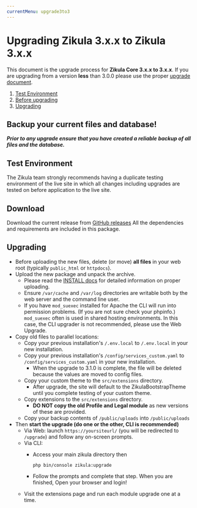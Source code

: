 ```yaml
---
currentMenu: upgrade3to3
---
```

# Upgrading Zikula 3.x.x to Zikula 3.x.x
This document is the upgrade process for **Zikula Core 3.x.x to 3.x.x**. If you are upgrading from a version **less** than
3.0.0 please use the proper [upgrade document](Upgrade.md). 

1. [Test Environment](#test-environment)
2. [Before upgrading](#download)
3. [Upgrading](#upgrading)

## Backup your current files and database!
***Prior to any upgrade ensure that you have created a reliable backup of all files and the database.***

## Test Environment
The Zikula team strongly recommends having a duplicate testing environment of the live site in which all
changes including upgrades are tested on before application to the live site.

## Download
Download the current release from [GitHub releases](https://github.com/zikula/core/releases/)
All the dependencies and requirements are included in this package.

## Upgrading
- Before uploading the new files, delete (or move) **all files** in your web root (typically `public_html` or `httpdocs`).
- Upload the new package and unpack the archive.
  - Please read the [INSTALL docs](INSTALL.md#upload) for detailed information on proper uploading.
  - Ensure `/var/cache` and `/var/log` directories are writable both by the web server and the command line user.
  - If you have `mod_suexec` installed for Apache the CLI will run into permission problems. (If you are not sure 
    check your phpinfo.) `mod_suexec` often is used in shared hosting environments. In this case, the CLI upgrader is not 
    recommended, please use the Web Upgrade.
- Copy old files to parallel locations:
    - Copy your previous installation's `/.env.local` to `/.env.local` in your new installation.
    - Copy your previous installation's `/config/services_custom.yaml` to `/config/services_custom.yaml` in your new installation.
        - When the upgrade to 3.1.0 is complete, the file will be deleted because the values are moved to config files.
    - Copy your custom theme to the `src/extensions` directory.
        - After upgrade, the site will default to the ZikulaBootstrapTheme until you complete testing of your custom theme.
    - Copy extensions to the `src/extensions` directory.
        - **DO NOT copy the old Profile and Legal module** as new versions of these are provided.
    - Copy your backup contents of `/public/uploads` into `/public/uploads`
- Then **start the upgrade (do one or the other, CLI is recommended)**
  - Via Web: launch `https://yoursiteurl/` (you will be redirected to `/upgrade`) and follow any on-screen prompts.
  - Via CLI:
    - Access your main zikula directory then
        ```Shell
        php bin/console zikula:upgrade
        ```

    - Follow the prompts and complete that step. When you are finished, Open your browser and login!
  - Visit the extensions page and run each module upgrade one at a time.
